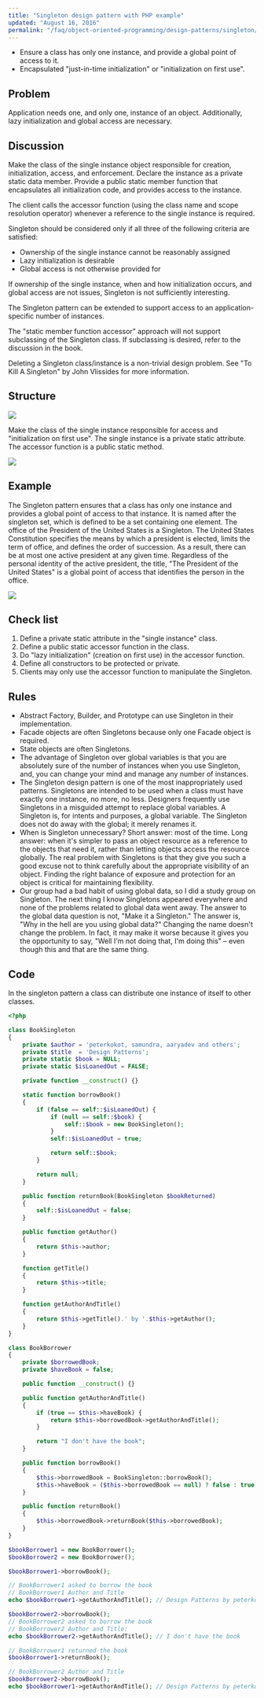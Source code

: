 ```yaml
---
title: "Singleton design pattern with PHP example"
updated: "August 16, 2016"
permalink: "/faq/object-oriented-programming/design-patterns/singleton/"
---
```


* Ensure a class has only one instance, and provide a global point of access to it.
* Encapsulated "just-in-time initialization" or "initialization on first use".

## Problem

Application needs one, and only one, instance of an object. Additionally, lazy
initialization and global access are necessary.

## Discussion

Make the class of the single instance object responsible for creation,
initialization, access, and enforcement. Declare the instance as a private static
data member. Provide a public static member function that encapsulates all
initialization code, and provides access to the instance.

The client calls the accessor function (using the class name and scope resolution
operator) whenever a reference to the single instance is required.

Singleton should be considered only if all three of the following criteria are satisfied:
* Ownership of the single instance cannot be reasonably assigned
* Lazy initialization is desirable
* Global access is not otherwise provided for

If ownership of the single instance, when and how initialization occurs, and
global access are not issues, Singleton is not sufficiently interesting.

The Singleton pattern can be extended to support access to an application-specific
number of instances.

The "static member function accessor" approach will not support subclassing of
the Singleton class. If subclassing is desired, refer to the discussion in the book.

Deleting a Singleton class/instance is a non-trivial design problem. See
"To Kill A Singleton" by John Vlissides for more information.

## Structure

<img src="https://lh4.googleusercontent.com/-EpIPS4bze7c/VO9yNWL-JeI/AAAAAAAACDk/h8DyOnHK7Cs/w694-h294-no/singleton1-2x.png">

Make the class of the single instance responsible for access and "initialization on first use". The single instance is a private static attribute. The accessor function is a public static method.

<img src="https://lh4.googleusercontent.com/-_h_XVuCrPQA/VO9yNXDinDI/AAAAAAAACDo/sBid-fhjtyA/w404-h200-no/Singleton-2x.png">

## Example

The Singleton pattern ensures that a class has only one instance and provides a global point of access to that instance. It is named after the singleton set, which is defined to be a set containing one element. The office of the President of the United States is a Singleton. The United States Constitution specifies the means by which a president is elected, limits the term of office, and defines the order of succession. As a result, there can be at most one active president at any given time. Regardless of the personal identity of the active president, the title, "The President of the United States" is a global point of access that identifies the person in the office.

<img src="https://lh6.googleusercontent.com/-pi5uV3Zoihw/VO9yNqNoNyI/AAAAAAAACDg/DK5qF3OcbRI/w664-h340-no/Singleton_example1-2x.png">

## Check list

1. Define a private static attribute in the "single instance" class.
2. Define a public static accessor function in the class.
3. Do "lazy initialization" (creation on first use) in the accessor function.
4. Define all constructors to be protected or private.
5. Clients may only use the accessor function to manipulate the Singleton.

## Rules

* Abstract Factory, Builder, and Prototype can use Singleton in their implementation.
* Facade objects are often Singletons because only one Facade object is required.
* State objects are often Singletons.
* The advantage of Singleton over global variables is that you are absolutely sure of the number of instances when you use Singleton, and, you can change your mind and manage any number of instances.
* The Singleton design pattern is one of the most inappropriately used patterns. Singletons are intended to be used when a class must have exactly one instance, no more, no less. Designers frequently use Singletons in a misguided attempt to replace global variables. A Singleton is, for intents and purposes, a global variable. The Singleton does not do away with the global; it merely renames it.
* When is Singleton unnecessary? Short answer: most of the time. Long answer: when it's simpler to pass an object resource as a reference to the objects that need it, rather than letting objects access the resource globally. The real problem with Singletons is that they give you such a good excuse not to think carefully about the appropriate visibility of an object. Finding the right balance of exposure and protection for an object is critical for maintaining flexibility.
* Our group had a bad habit of using global data, so I did a study group on Singleton. The next thing I know Singletons appeared everywhere and none of the problems related to global data went away. The answer to the global data question is not, "Make it a Singleton." The answer is, "Why in the hell are you using global data?" Changing the name doesn't change the problem. In fact, it may make it worse because it gives you the opportunity to say, "Well I'm not doing that, I'm doing this" – even though this and that are the same thing.

## Code

In the singleton pattern a class can distribute one instance of itself to other classes.

```php
<?php

class BookSingleton
{
    private $author = 'peterkokot, samundra, aaryadev and others';
    private $title  = 'Design Patterns';
    private static $book = NULL;
    private static $isLoanedOut = FALSE;

    private function __construct() {}

    static function borrowBook()
    {
        if (false == self::$isLoanedOut) {
            if (null == self::$book) {
                self::$book = new BookSingleton();
            }
            self::$isLoanedOut = true;

            return self::$book;
        }

        return null;
    }

    public function returnBook(BookSingleton $bookReturned)
    {
        self::$isLoanedOut = false;
    }

    public function getAuthor()
    {
        return $this->author;
    }

    function getTitle()
    {
        return $this->title;
    }

    function getAuthorAndTitle()
    {
        return $this->getTitle().' by '.$this->getAuthor();
    }
}

class BookBorrower
{
    private $borrowedBook;
    private $haveBook = false;

    public function __construct() {}

    public function getAuthorAndTitle()
    {
        if (true == $this->haveBook) {
            return $this->borrowedBook->getAuthorAndTitle();
        }

        return "I don't have the book";
    }

    public function borrowBook()
    {
        $this->borrowedBook = BookSingleton::borrowBook();
        $this->haveBook = ($this->borrowedBook == null) ? false : true;
    }

    public function returnBook()
    {
        $this->borrowedBook->returnBook($this->borrowedBook);
    }
}

$bookBorrower1 = new BookBorrower();
$bookBorrower2 = new BookBorrower();

$bookBorrower1->borrowBook();

// BookBorrower1 asked to borrow the book
// BookBorrower1 Author and Title
echo $bookBorrower1->getAuthorAndTitle(); // Design Patterns by peterkokot, samundra, aaryadev and others

$bookBorrower2->borrowBook();
// BookBorrower2 asked to borrow the book
// BookBorrower2 Author and Title:
echo $bookBorrower2->getAuthorAndTitle(); // I don't have the book

// BookBorrower1 returned the book
$bookBorrower1->returnBook();

// BookBorrower2 Author and Title
$bookBorrower2->borrowBook();
echo $bookBorrower1->getAuthorAndTitle(); // Design Patterns by peterkokot, samundra, aaryadev and others
```
